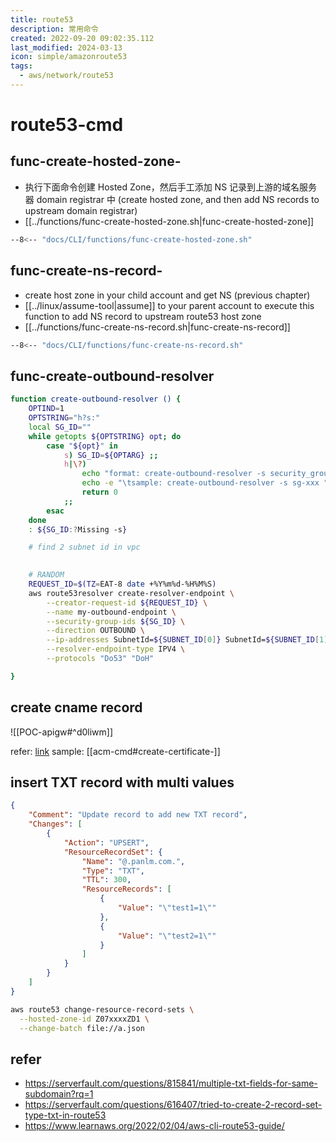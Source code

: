 ```yaml
---
title: route53
description: 常用命令
created: 2022-09-20 09:02:35.112
last_modified: 2024-03-13
icon: simple/amazonroute53
tags:
  - aws/network/route53
---
```


# route53-cmd
## func-create-hosted-zone-
- 执行下面命令创建 Hosted Zone，然后手工添加 NS 记录到上游的域名服务器 domain registrar 中 (create hosted zone, and then add NS records to upstream domain registrar)
- [[../functions/func-create-hosted-zone.sh|func-create-hosted-zone]]
```sh title="func-create-hosted-zone" linenums="1"
--8<-- "docs/CLI/functions/func-create-hosted-zone.sh"
```

## func-create-ns-record-
- create host zone in your child account and get NS (previous chapter)
- [[../linux/assume-tool|assume]] to your parent account to execute this function to add NS record to upstream route53 host zone
- [[../functions/func-create-ns-record.sh|func-create-ns-record]]
```sh title="func-create-ns-record" linenums="1"
--8<-- "docs/CLI/functions/func-create-ns-record.sh"
```

## func-create-outbound-resolver

```sh
function create-outbound-resolver () {
    OPTIND=1
    OPTSTRING="h?s:"
    local SG_ID=""
    while getopts ${OPTSTRING} opt; do
        case "${opt}" in
            s) SG_ID=${OPTARG} ;;
            h|\?) 
                echo "format: create-outbound-resolver -s security_group_id "
                echo -e "\tsample: create-outbound-resolver -s sg-xxx "
                return 0
            ;;
        esac
    done
    : ${SG_ID:?Missing -s}

    # find 2 subnet id in vpc
    

    # RANDOM
    REQUEST_ID=$(TZ=EAT-8 date +%Y%m%d-%H%M%S)
    aws route53resolver create-resolver-endpoint \
        --creator-request-id ${REQUEST_ID} \
        --name my-outbound-endpoint \
        --security-group-ids ${SG_ID} \
        --direction OUTBOUND \
        --ip-addresses SubnetId=${SUBNET_ID[0]} SubnetId=${SUBNET_ID[1]}  \
        --resolver-endpoint-type IPV4 \
        --protocols "Do53" "DoH"

}
```

## create cname record

![[POC-apigw#^d0liwm]]

refer: [link](https://repost.aws/knowledge-center/simple-resource-record-route53-cli) 
sample: [[acm-cmd#create-certificate-]]

## insert TXT record with multi values

```json
{
    "Comment": "Update record to add new TXT record",
    "Changes": [
        {
            "Action": "UPSERT",
            "ResourceRecordSet": {
                "Name": "@.panlm.com.",
                "Type": "TXT",
                "TTL": 300,
                "ResourceRecords": [
                    {
                        "Value": "\"test1=1\""
                    },
                    {
                        "Value": "\"test2=1\""
                    }
                ]
            }
        }
    ]
}
```

```sh
aws route53 change-resource-record-sets \
  --hosted-zone-id Z07xxxxZD1 \
  --change-batch file://a.json

```

## refer

- https://serverfault.com/questions/815841/multiple-txt-fields-for-same-subdomain?rq=1
- https://serverfault.com/questions/616407/tried-to-create-2-record-set-type-txt-in-route53
- https://www.learnaws.org/2022/02/04/aws-cli-route53-guide/



